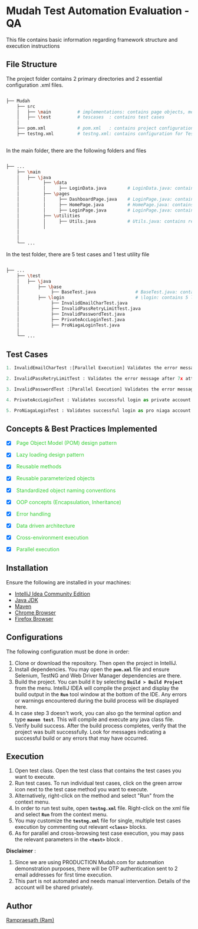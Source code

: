 # Mudah Test Automation Evaluation - QA

This file contains basic information regarding framework structure and execution instructions

## File Structure

The project folder contains 2 primary directories and 2 essential configuration .xml files.

```bash

├── Mudah
    ├── src
    │   ├── \main          # implementations: contains page objects, methods and framework codes 
    │   ├── \test          # tescases  : contains test cases 
    │ 
    ├── pom.xml            # pom.xml   : contains project configuration and dependencies
    ├── testng.xml         # testng.xml: contains configuration for TestNG single, parallel and cross-environment execution
    
```

In the main folder, there are the following folders and files

```bash

├── ...
    ├── \main
    │   ├── \java
    │         ├── \data 
    │         │     ├── LoginData.java        # LoginData.java: contains data source and data provider for logins
    │         ├── \pages
    │         │     ├── DashboardPage.java    # LoginPage.java: contains objects and methods of dashboard page
    │         │     ├── HomePage.java         # HomePage.java: contains objects and methods of home page
    │         │     ├── LoginPage.java        # LoginPage.java: contains objects and methods of login page
    │         ├── \utilities
    │         │     ├── Utils.java            # Utils.java: contains reusable methods and helpers to be used across logic layer
    │         │
    │          
    │
    └── ...
```

In the test folder, there are 5 test cases and 1 test utility file

```bash

├── ...
    ├── \test
    │   ├── \java
    │       ├── \base
    │            ├── BaseTest.java               # BaseTest.java: contains common setup, teardown, and utility methods shared across multiple test cases
    │       ├── \login                           # \login: contains 5 login test cases 
    │            ├── InvalidEmailCharTest.java
    │            ├── InvalidPassRetryLimitTest.java
    │            ├── InvalidPasswordTest.java
    │            ├── PrivateAccLoginTest.java
    │            ├── ProNiagaLoginTest.java
    │
    └── ...
```


## Test Cases

```python
1. InvalidEmailCharTest :[Parallel Execution] Validates the error message for combinations of possible invalid characters in email input field.

2. InvalidPassRetryLimitTest : Validates the error message after 7x attempts of correct email and wrong password input 

3. InvalidPasswordTest :[Parallel Execution] Validates the error message for correct email and wrong password input.

4. PrivateAccLoginTest : Validates successful login as private account owner

5. ProNiagaLoginTest : Validates successful login as pro niaga account owner
```

## Concepts & Best Practices Implemented
- [x] <span style="color:limegreen"> Page Object Model (POM) design pattern </span>
- [x] <span style="color:limegreen"> Lazy loading design pattern </span>
- [x] <span style="color:limegreen"> Reusable methods </span>
- [x] <span style="color:limegreen"> Reusable parameterized objects </span>
- [x] <span style="color:limegreen"> Standardized object naming conventions </span>
- [x] <span style="color:limegreen"> OOP concepts (Encapsulation, Inheritance) </span>
- [x] <span style="color:limegreen"> Error handling </span>
- [x] <span style="color:limegreen"> Data driven architecture </span>
- [x] <span style="color:limegreen"> Cross-environment execution </span>
- [x] <span style="color:limegreen"> Parallel execution </span>



## Installation

Ensure the following are installed in your machines:

- [IntelliJ Idea Community Edition](https://www.jetbrains.com/idea/download/?section=mac)
- [Java JDK](https://www.oracle.com/my/java/technologies/downloads/)
- [Maven](https://maven.apache.org/download.cgi)
- [Chrome Browser](https://www.google.com/chrome/)
- [Firefox Browser](https://www.mozilla.org/en-US/firefox/new/)

## Configurations
The following configuration must be done in order:

1. Clone or download the repository. Then open the project in IntelliJ.
2. Install dependencies. You may open the **`pom.xml`** file and ensure Selenium, TestNG and Web Driver Manager dependencies are there.
3. Build the project. You can build it by selecting **`Build > Build Project`** from the menu. IntelliJ IDEA will compile the project and display the build output in the **`Run`** tool window at the bottom of the IDE.
   Any errors or warnings encountered during the build process will be displayed here.
4. In case step 3 doesn't work, you can also go the terminal option and type **`maven test`**. This will compile and execute any java class file. 
5. Verify build success. After the build process completes, verify that the project was built successfully. Look for messages indicating a successful build or any errors that may have occurred.

## Execution

1. Open test class. Open the test class that contains the test cases you want to execute.
2. Run test cases. To run individual test cases, click on the green arrow icon next to the test case method you want to execute. 
3. Alternatively, right-click on the method and select "Run" from the context menu.
4. In order to run test suite, open **`testng.xml`** file. Right-click on the xml file and select **`Run`** from the context menu.
5. You may customize the **`testng.xml`** file for single, multiple test cases execution by commenting out relevant **`<class>`** blocks. 
6. As for parallel and cross-browsing test case execution, you may pass the relevant parameters in the **`<test>`** block .

**Disclaimer** : 
1. Since we are using PRODUCTION Mudah.com for automation demonstration purposes, there will be OTP authentication sent to 2 email addresses for first time execution.
2. This part is not automated and needs manual intervention.  Details of the account will be shared privately.


## Author

[Rampraesath (Ram)](https://github.com/Rampraesath)
